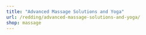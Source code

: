 ```yaml
---
title: "Advanced Massage Solutions and Yoga"
url: /redding/advanced-massage-solutions-and-yoga/
shop: massage
---
```

